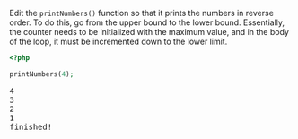 
Edit the  `printNumbers()` function so that it prints the numbers in reverse order. To do this, go from the upper bound to the lower bound. Essentially, the counter needs to be initialized with the maximum value, and in the body of the loop, it must be incremented down to the lower limit.


```php
<?php

printNumbers(4);
```

<pre class='hexlet-basics-output'>
4
3
2
1
finished!
</pre>
